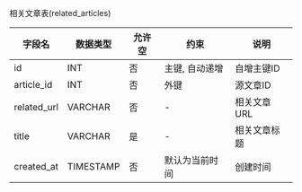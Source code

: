 相关文章表(related_articles)

| 字段名 | 数据类型 | 允许空 | 约束 | 说明 |
|--------|----------|--------|------|------|
| id | INT | 否 | 主键, 自动递增 | 自增主键ID |
| article_id | INT | 否 | 外键 | 源文章ID |
| related_url | VARCHAR | 否 | - | 相关文章URL |
| title | VARCHAR | 是 | - | 相关文章标题 |
| created_at | TIMESTAMP | 否 | 默认为当前时间 | 创建时间 |